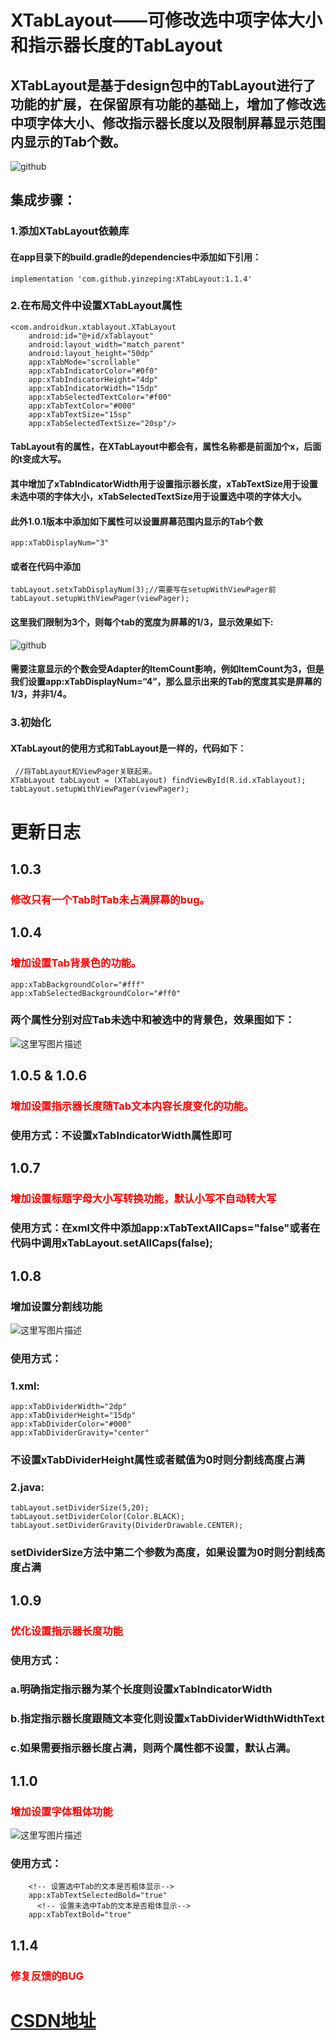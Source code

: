 # XTabLayout——可修改选中项字体大小和指示器长度的TabLayout
## XTabLayout是基于design包中的TabLayout进行了功能的扩展，在保留原有功能的基础上，增加了修改选中项字体大小、修改指示器长度以及限制屏幕显示范围内显示的Tab个数。
![github](http://img.blog.csdn.net/20161222095719330?watermark/2/text/aHR0cDovL2Jsb2cuY3Nkbi5uZXQvYTE1MzM1ODg4Njc=/font/5a6L5L2T/fontsize/400/fill/I0JBQkFCMA==/dissolve/70/gravity/SouthEast)
## 集成步骤：
### 1.添加XTabLayout依赖库
#### 在app目录下的build.gradle的dependencies中添加如下引用：

    implementation 'com.github.yinzeping:XTabLayout:1.1.4'
    
### 2.在布局文件中设置XTabLayout属性

    <com.androidkun.xtablayout.XTabLayout
        android:id="@+id/xTablayout"
        android:layout_width="match_parent"
        android:layout_height="50dp"
        app:xTabMode="scrollable"
        app:xTabIndicatorColor="#0f0"
        app:xTabIndicatorHeight="4dp"
        app:xTabIndicatorWidth="15dp"
        app:xTabSelectedTextColor="#f00"
        app:xTabTextColor="#000"
        app:xTabTextSize="15sp"
        app:xTabSelectedTextSize="20sp"/>
     
#### TabLayout有的属性，在XTabLayout中都会有，属性名称都是前面加个x，后面的t变成大写。
#### 其中增加了xTabIndicatorWidth用于设置指示器长度，xTabTextSize用于设置未选中项的字体大小，xTabSelectedTextSize用于设置选中项的字体大小。
#### 此外1.0.1版本中添加如下属性可以设置屏幕范围内显示的Tab个数

    app:xTabDisplayNum="3"
    
#### 或者在代码中添加

    tabLayout.setxTabDisplayNum(3);//需要写在setupWithViewPager前
    tabLayout.setupWithViewPager(viewPager);
    
#### 这里我们限制为3个，则每个tab的宽度为屏幕的1/3，显示效果如下:
 ![github](http://img.blog.csdn.net/20161222150743866?watermark/2/text/aHR0cDovL2Jsb2cuY3Nkbi5uZXQvYTE1MzM1ODg4Njc=/font/5a6L5L2T/fontsize/400/fill/I0JBQkFCMA==/dissolve/70/gravity/SouthEast)
 
#### 需要注意显示的个数会受Adapter的ItemCount影响，例如ItemCount为3，但是我们设置app:xTabDisplayNum=“4”，那么显示出来的Tab的宽度其实是屏幕的1/3，并非1/4。
 
### 3.初始化
#### XTabLayout的使用方式和TabLayout是一样的，代码如下：
    
     //将TabLayout和ViewPager关联起来。
    XTabLayout tabLayout = (XTabLayout) findViewById(R.id.xTablayout);
    tabLayout.setupWithViewPager(viewPager);
    
# 更新日志
## 1.0.3
### <font color=#f00>修改只有一个Tab时Tab未占满屏幕的bug。</font>
## 1.0.4
###  <font color=#f00>增加设置Tab背景色的功能。</font>

    app:xTabBackgroundColor="#fff"
    app:xTabSelectedBackgroundColor="#ff0"

### 两个属性分别对应Tab未选中和被选中的背景色，效果图如下：
![这里写图片描述](http://img.blog.csdn.net/20170329122554188?watermark/2/text/aHR0cDovL2Jsb2cuY3Nkbi5uZXQvYTE1MzM1ODg4Njc=/font/5a6L5L2T/fontsize/400/fill/I0JBQkFCMA==/dissolve/70/gravity/SouthEast)

## 1.0.5 & 1.0.6 
### <font color=#f00>增加设置指示器长度随Tab文本内容长度变化的功能。</font>
### 使用方式：不设置xTabIndicatorWidth属性即可  

## 1.0.7
### <font color=#f00>增加设置标题字母大小写转换功能，默认小写不自动转大写</font>
### 使用方式：在xml文件中添加app:xTabTextAllCaps="false"或者在代码中调用xTabLayout.setAllCaps(false); 


## 1.0.8
### 增加设置分割线功能
![这里写图片描述](http://img.blog.csdn.net/20170426123837504?watermark/2/text/aHR0cDovL2Jsb2cuY3Nkbi5uZXQvYTE1MzM1ODg4Njc=/font/5a6L5L2T/fontsize/400/fill/I0JBQkFCMA==/dissolve/70/gravity/SouthEast)

### 使用方式：
### 1.xml:
 
    app:xTabDividerWidth="2dp"
    app:xTabDividerHeight="15dp"
    app:xTabDividerColor="#000"
    app:xTabDividerGravity="center"
 
### 不设置xTabDividerHeight属性或者赋值为0时则分割线高度占满

### 2.java:
  
    tabLayout.setDividerSize(5,20);
    tabLayout.setDividerColor(Color.BLACK);
    tabLayout.setDividerGravity(DividerDrawable.CENTER);
  
### setDividerSize方法中第二个参数为高度，如果设置为0时则分割线高度占满

## 1.0.9
### <font color=#f00>优化设置指示器长度功能</font>
### 使用方式：
### a.明确指定指示器为某个长度则设置xTabIndicatorWidth
### b.指定指示器长度跟随文本变化则设置xTabDividerWidthWidthText
### c.如果需要指示器长度占满，则两个属性都不设置，默认占满。

## 1.1.0
### <font color=#f00>增加设置字体粗体功能</font>
![这里写图片描述](http://img.blog.csdn.net/20170615123443179?watermark/2/text/aHR0cDovL2Jsb2cuY3Nkbi5uZXQvYTE1MzM1ODg4Njc=/font/5a6L5L2T/fontsize/400/fill/I0JBQkFCMA==/dissolve/70/gravity/SouthEast)
### 使用方式：
   
        <!-- 设置选中Tab的文本是否粗体显示-->
        app:xTabTextSelectedBold="true"
          <!-- 设置未选中Tab的文本是否粗体显示-->
        app:xTabTextBold="true"

## 1.1.4
### <font color=#f00>修复反馈的BUG</font>
# [CSDN地址](http://blog.csdn.net/a1533588867/article/details/53810409)
    
